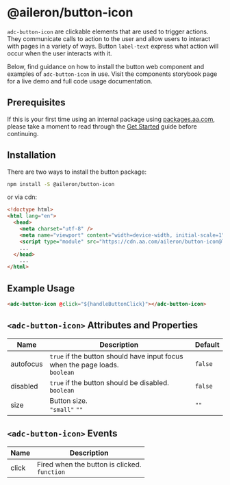 # @aileron/button-icon

`adc-button-icon` are clickable elements that are used to trigger actions. They
communicate calls to action to the user and allow users to interact with pages
in a variety of ways. Button `label-text` express what action will occur when
the user interacts with it.

Below, find guidance on how to install the button web component and examples
of `adc-button-icon` in use. Visit the components storybook page for a live demo and
full code usage documentation.

## Prerequisites

If this is your first time using an internal package using [packages.aa.com](https://packages.aa.com),
please take a moment to read through the [Get Started](https://aileron.aa.com/developing/get-started)
guide before continuing.

## Installation

There are two ways to install the button package:

```bash
npm install -S @aileron/button-icon
```

or via cdn:

```html
<!doctype html>
<html lang="en">
  <head>
    <meta charset="utf-8" />
    <meta name="viewport" content="width=device-width, initial-scale=1" />
    <script type="module" src="https://cdn.aa.com/aileron/button-icon@latest/button-icon.js"></script>
    ...
  </head>
    ...
</html>
```

## Example Usage

```html
<adc-button-icon @click="${handleButtonClick}"></adc-button-icon>
```

## `<adc-button-icon>` Attributes and Properties

|Name|Description|Default|
|----|-----------|-------|
|autofocus|`true` if the button should have input focus when the page loads.<br />`boolean`|`false`|
|disabled|`true` if the button should be disabled.<br />`boolean`|`false`|
|size|Button size.<br />`"small"` `""`|`""`|

## `<adc-button-icon>` Events

|Name|Description|
|----|-----------|
|click|Fired when the button is clicked.<br />`function`|

